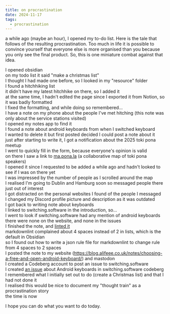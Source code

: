 ```yaml
---
title: on procrastination
date: 2024-11-17
tags:
  - procrastination
---
```

a while ago (maybe an hour), I opened my to-do list. Here is the tale that follows of the resulting procrastination. Too much in life it is possible to convince yourself that everyone else is more organised than you because you only see the final product. So, this is one miniature combat against that idea.

I opened obsidian  
on my todo list it said "make a christmas list"  
I thought I had made one before, so I looked in my "resource" folder  
I found a hitchhiking list  
it didn't have my latest hitchhike on there, so I added it  
at the same time, I hadn't edited the page since I exported it from Notion, so it was badly formatted  
I fixed the formatting, and while doing so remembered...  
I have a note on my phone about the people I've met hitching (this note was only about the service stations visited)  
I opened my notes app to find it  
I found a note about android keyboards from when I switched keyboard  
I wanted to delete it but first posted decided I could post a note about it  
just after starting to write it, I got a notification about the 2025 toki pona meetup  
I went to quickly fill in the form, because everyone's opinion is valid  
on there I saw a link to [ma.pona.la](https://ma.pona.la/) (a collaborative map of toki pona speakers)  
I opened it since I requested to be added a while ago and hadn't looked to see if I was on there yet  
I was impressed by the number of people as I scrolled around the map  
I realised I'm going to Dublin and Hamburg soon so messaged people there just out of interest  
I got distracted on the personal websites I found of the people I messaged  
I changed my Discord profile picture and description as it was outdated  
I got back to writing note about keyboards  
I linked to switching.software in the introduction, so...  
I went to look if switching.software had any mention of android keyboards  
there were none on the website, and none in the issues  
I finished the note, and [linted it](https://blog.alifeee.co.uk/notes/linting-markdown-from-inside-obsidian/)  
markdownlint complained about 4 spaces instead of 2 in lists, which is the default in Obsidian  
so I found out how to write a json rule file for markdownlint to change rule from 4 spaces to 2 spaces  
I posted the note to my website (<https://blog.alifeee.co.uk/notes/choosing-a-free-and-open-android-keyboard/>) and mastodon  
I created a Codeberg account to post an issue to switching.software  
I created [an issue](https://codeberg.org/swiso/website/issues/333) about Android keyboards in switching.software codeberg  
I remembered what I initially set out to do (create a Christmas list) and that I had not done it  
I realised this would be nice to document my "thought train" as a procrastination story  
the time is now  

I hope you can do what you want to do today.
